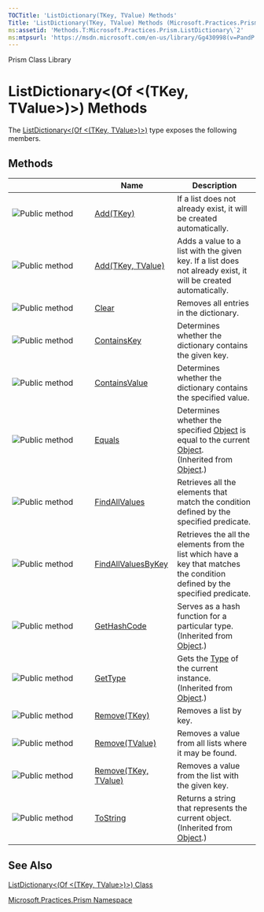 ```yaml
---
TOCTitle: 'ListDictionary(TKey, TValue) Methods'
Title: 'ListDictionary(TKey, TValue) Methods (Microsoft.Practices.Prism)'
ms:assetid: 'Methods.T:Microsoft.Practices.Prism.ListDictionary\`2'
ms:mtpsurl: 'https://msdn.microsoft.com/en-us/library/Gg430998(v=PandP.50)'
---
```


Prism Class Library

ListDictionary&lt;(Of &lt;(TKey, TValue&gt;)&gt;) Methods
=========================================================

The [ListDictionary&lt;(Of &lt;(TKey, TValue&gt;)&gt;)](https://msdn.microsoft.com/t:microsoft.practices.prism.listdictionary%602) type exposes the following members.

Methods
-------

<span id="methodTableToggle"></span>
<table>
<colgroup>
<col width="33%" />
<col width="33%" />
<col width="33%" />
</colgroup>
<thead>
<tr class="header">
<th> </th>
<th>Name</th>
<th>Description</th>
</tr>
</thead>
<tbody>
<tr class="odd">
<td><img src="https://msdn.microsoft.com/en-us/Gg430998.pubmethod(en-us,PandP.50).gif" title="Public method" /></td>
<td><a href="https://msdn.microsoft.com/m:microsoft.practices.prism.listdictionary%602.add(%600)">Add(TKey)</a></td>
<td><div class="summary">
If a list does not already exist, it will be created automatically.
</div></td>
</tr>
<tr class="even">
<td><img src="https://msdn.microsoft.com/en-us/Gg430998.pubmethod(en-us,PandP.50).gif" title="Public method" /></td>
<td><a href="https://msdn.microsoft.com/m:microsoft.practices.prism.listdictionary%602.add(%600%2c%601)">Add(TKey, TValue)</a></td>
<td><div class="summary">
Adds a value to a list with the given key. If a list does not already exist, it will be created automatically.
</div></td>
</tr>
<tr class="odd">
<td><img src="https://msdn.microsoft.com/en-us/Gg430998.pubmethod(en-us,PandP.50).gif" title="Public method" /></td>
<td><a href="https://msdn.microsoft.com/m:microsoft.practices.prism.listdictionary%602.clear">Clear</a></td>
<td><div class="summary">
Removes all entries in the dictionary.
</div></td>
</tr>
<tr class="even">
<td><img src="https://msdn.microsoft.com/en-us/Gg430998.pubmethod(en-us,PandP.50).gif" title="Public method" /></td>
<td><a href="https://msdn.microsoft.com/m:microsoft.practices.prism.listdictionary%602.containskey(%600)">ContainsKey</a></td>
<td><div class="summary">
Determines whether the dictionary contains the given key.
</div></td>
</tr>
<tr class="odd">
<td><img src="https://msdn.microsoft.com/en-us/Gg430998.pubmethod(en-us,PandP.50).gif" title="Public method" /></td>
<td><a href="https://msdn.microsoft.com/m:microsoft.practices.prism.listdictionary%602.containsvalue(%601)">ContainsValue</a></td>
<td><div class="summary">
Determines whether the dictionary contains the specified value.
</div></td>
</tr>
<tr class="even">
<td><img src="https://msdn.microsoft.com/en-us/Gg430998.pubmethod(en-us,PandP.50).gif" title="Public method" /></td>
<td><a href="http://msdn.microsoft.com/en-us/library/bsc2ak47">Equals</a></td>
<td><div class="summary">
Determines whether the specified <a href="http://msdn.microsoft.com/en-us/library/e5kfa45b">Object</a> is equal to the current <a href="http://msdn.microsoft.com/en-us/library/e5kfa45b">Object</a>.
</div>
(Inherited from <a href="http://msdn.microsoft.com/en-us/library/e5kfa45b">Object</a>.)</td>
</tr>
<tr class="odd">
<td><img src="https://msdn.microsoft.com/en-us/Gg430998.pubmethod(en-us,PandP.50).gif" title="Public method" /></td>
<td><a href="https://msdn.microsoft.com/m:microsoft.practices.prism.listdictionary%602.findallvalues(system.predicate%7b%601%7d)">FindAllValues</a></td>
<td><div class="summary">
Retrieves all the elements that match the condition defined by the specified predicate.
</div></td>
</tr>
<tr class="even">
<td><img src="https://msdn.microsoft.com/en-us/Gg430998.pubmethod(en-us,PandP.50).gif" title="Public method" /></td>
<td><a href="https://msdn.microsoft.com/m:microsoft.practices.prism.listdictionary%602.findallvaluesbykey(system.predicate%7b%600%7d)">FindAllValuesByKey</a></td>
<td><div class="summary">
Retrieves the all the elements from the list which have a key that matches the condition defined by the specified predicate.
</div></td>
</tr>
<tr class="odd">
<td><img src="https://msdn.microsoft.com/en-us/Gg430998.pubmethod(en-us,PandP.50).gif" title="Public method" /></td>
<td><a href="http://msdn.microsoft.com/en-us/library/zdee4b3y">GetHashCode</a></td>
<td><div class="summary">
Serves as a hash function for a particular type.
</div>
(Inherited from <a href="http://msdn.microsoft.com/en-us/library/e5kfa45b">Object</a>.)</td>
</tr>
<tr class="even">
<td><img src="https://msdn.microsoft.com/en-us/Gg430998.pubmethod(en-us,PandP.50).gif" title="Public method" /></td>
<td><a href="http://msdn.microsoft.com/en-us/library/dfwy45w9">GetType</a></td>
<td><div class="summary">
Gets the <a href="http://msdn.microsoft.com/en-us/library/42892f65">Type</a> of the current instance.
</div>
(Inherited from <a href="http://msdn.microsoft.com/en-us/library/e5kfa45b">Object</a>.)</td>
</tr>
<tr class="odd">
<td><img src="https://msdn.microsoft.com/en-us/Gg430998.pubmethod(en-us,PandP.50).gif" title="Public method" /></td>
<td><a href="https://msdn.microsoft.com/m:microsoft.practices.prism.listdictionary%602.remove(%600)">Remove(TKey)</a></td>
<td><div class="summary">
Removes a list by key.
</div></td>
</tr>
<tr class="even">
<td><img src="https://msdn.microsoft.com/en-us/Gg430998.pubmethod(en-us,PandP.50).gif" title="Public method" /></td>
<td><a href="https://msdn.microsoft.com/m:microsoft.practices.prism.listdictionary%602.remove(%601)">Remove(TValue)</a></td>
<td><div class="summary">
Removes a value from all lists where it may be found.
</div></td>
</tr>
<tr class="odd">
<td><img src="https://msdn.microsoft.com/en-us/Gg430998.pubmethod(en-us,PandP.50).gif" title="Public method" /></td>
<td><a href="https://msdn.microsoft.com/m:microsoft.practices.prism.listdictionary%602.remove(%600%2c%601)">Remove(TKey, TValue)</a></td>
<td><div class="summary">
Removes a value from the list with the given key.
</div></td>
</tr>
<tr class="even">
<td><img src="https://msdn.microsoft.com/en-us/Gg430998.pubmethod(en-us,PandP.50).gif" title="Public method" /></td>
<td><a href="http://msdn.microsoft.com/en-us/library/7bxwbwt2">ToString</a></td>
<td><div class="summary">
Returns a string that represents the current object.
</div>
(Inherited from <a href="http://msdn.microsoft.com/en-us/library/e5kfa45b">Object</a>.)</td>
</tr>
</tbody>
</table>

See Also
--------


[ListDictionary&lt;(Of &lt;(TKey, TValue&gt;)&gt;) Class](https://msdn.microsoft.com/t:microsoft.practices.prism.listdictionary%602)

[Microsoft.Practices.Prism Namespace](https://msdn.microsoft.com/n:microsoft.practices.prism)
